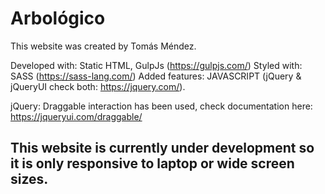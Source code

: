 # Arbológico

This website was created by Tomás Méndez.

Developed with: Static HTML, GulpJs (https://gulpjs.com/)
Styled with: SASS (https://sass-lang.com/)
Added features: JAVASCRIPT (jQuery & jQueryUI check both: https://jquery.com/).

jQuery: 
Draggable interaction has been used, check documentation here: https://jqueryui.com/draggable/

## This website is currently under development so it is only responsive to laptop or wide screen sizes.
